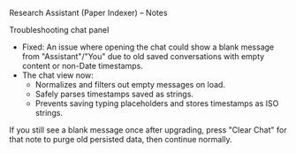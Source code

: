 Research Assistant (Paper Indexer) – Notes

Troubleshooting chat panel

- Fixed: An issue where opening the chat could show a blank message from "Assistant"/"You" due to old saved conversations with empty content or non-Date timestamps.
- The chat view now:
	- Normalizes and filters out empty messages on load.
	- Safely parses timestamps saved as strings.
	- Prevents saving typing placeholders and stores timestamps as ISO strings.

If you still see a blank message once after upgrading, press "Clear Chat" for that note to purge old persisted data, then continue normally.

